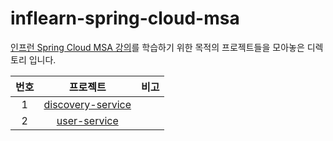 # inflearn-spring-cloud-msa

[인프런 Spring Cloud MSA 강의](https://www.inflearn.com/course/스프링-클라우드-마이크로서비스)를 학습하기 위한 목적의 프로젝트들을 모아놓은 디렉토리 입니다.

| 번호  |                                                         프로젝트                                                         | 비고  |
|:---:|:--------------------------------------------------------------------------------------------------------------------:|:---:|
|  1  | [discovery-service](https://github.com/jinan159/example-codes/tree/main/inflearn-spring-cloud-msa/discovery-service) |     |
|  2  |      [user-service](https://github.com/jinan159/example-codes/tree/main/inflearn-spring-cloud-msa/user-service)      |     |

